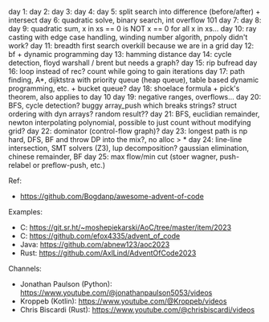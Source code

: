 day 1:
day 2:
day 3:
day 4:
day 5: split search into difference (before/after) + intersect
day 6: quadratic solve, binary search, int overflow 101
day 7:
day 8:
day 9: quadratic sum, x in xs == 0 is NOT x == 0 for all x in xs...
day 10: ray casting with edge case handling, winding number algorith, pnpoly didn't work?
day 11: breadth first search overkill because we are in a grid
day 12: bf + dynamic programming
day 13: hamming distance
day 14: cycle detection, floyd warshall / brent but needs a graph?
day 15: rip bufread
day 16: loop instead of rec? count while going to gain iterations
day 17: path finding, A*, dijktstra with priority queue (heap queue), table based dynamic programming, etc. + bucket queue?
day 18: shoelace formula + pick's theorem, also applies to day 10
day 19: negative ranges, overflows...
day 20: BFS, cycle detection? buggy array_push which breaks strings? struct ordering with dyn arrays? random result??
day 21: BFS, euclidian remainder, newton interpolating polynomial, possible to just count without modifying grid?
day 22: dominator (control-flow graph)?
day 23: longest path is np hard, DFS, BF and throw DP into the mix?, no alloc > *
day 24: line-line intersection, SMT solvers (Z3), lup decomposition? gaussian elimination, chinese remainder, BF
day 25: max flow/min cut (stoer wagner, push-relabel or preflow-push, etc.)

Ref:
- https://github.com/Bogdanp/awesome-advent-of-code

Examples:
- C: https://git.sr.ht/~moshepiekarski/AoC/tree/master/item/2023
- C: https://github.com/efox4335/advent_of_code
- Java: https://github.com/abnew123/aoc2023
- Rust: https://github.com/AxlLind/AdventOfCode2023

Channels:
- Jonathan Paulson (Python): https://www.youtube.com/@jonathanpaulson5053/videos
- Kroppeb (Kotlin): https://www.youtube.com/@Kroppeb/videos
- Chris Biscardi (Rust): https://www.youtube.com/@chrisbiscardi/videos
